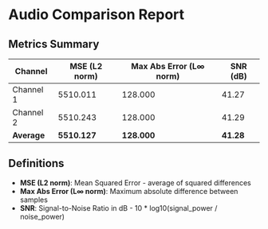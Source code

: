 # Audio Comparison Report

## Metrics Summary

| Channel | MSE (L2 norm) | Max Abs Error (L∞ norm) | SNR (dB) |
|---------|---------------|--------------------------|----------|
| Channel 1 | 5510.011 | 128.000 | 41.27 |
| Channel 2 | 5510.243 | 128.000 | 41.29 |
| **Average** | **5510.127** | **128.000** | **41.28** |

## Definitions

- **MSE (L2 norm)**: Mean Squared Error - average of squared differences
- **Max Abs Error (L∞ norm)**: Maximum absolute difference between samples
- **SNR**: Signal-to-Noise Ratio in dB - 10 * log10(signal_power / noise_power)
